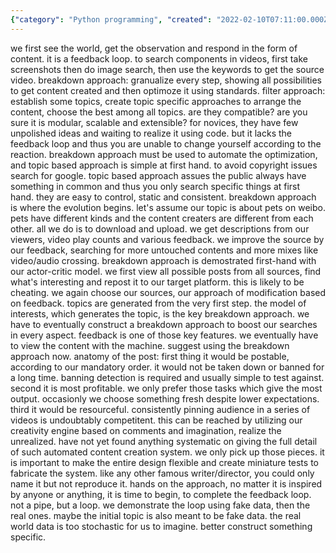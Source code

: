 ```yaml
---
{"category": "Python programming", "created": "2022-02-10T07:11:00.000Z", "date": "2022-02-10 07:11:00", "description": "This article discusses the use of Python for media automation, covering topic-based and breakdown approaches, adherence to standards, avoiding copyright issues with Google search, and implementing an actor-critic model for optimization and content creation.", "modified": "2022-08-18T16:12:14.169Z", "tags": ["foundation", "idea", "pyjom"], "title": "Python Media Automation"}
---
```

we first see the world, get the observation and respond in the form of content. it is a feedback loop.
to search components in videos, first take screenshots then do image search, then use the keywords to get the source video.
breakdown approach:
granualize every step, showing all possibilities to get content created and then optimoze it using standards.
filter approach:
establish some topics, create topic specific approaches to arrange the content, choose the best among all topics.
are they compatible? are you sure it is modular, scalable and extensible?
for novices, they have few unpolished ideas and waiting to realize it using code. but it lacks the feedback loop and thus you are unable to change yourself according to the reaction. breakdown approach must be used to automate the optimization, and topic based approach is simple at first hand.
to avoid copyright issues search for google.
topic based approach assues the public always have something in common and thus you only search specific things at first hand. they are easy to control, static and consistent. breakdown approach is where the evolution begins.
let's assume our topic is about pets on weibo. pets have different kinds and the content creaters are different from each other. all we do is to download and upload. we get descriptions from our viewers, video play counts and various feedback. we improve the source by our feedback, searching for more untouched contents and more mixes like video/audio crossing.
breakdown approach is demostrated first-hand with our actor-critic model. we first view all possible posts from all sources, find what's interesting and repost it to our target platform. this is likely to be cheating. we again choose our sources, our approach of modification based on feedback. topics are generated from the very first step.
the model of interests, which generates the topic, is the key breakdown approach. we have to eventually construct a breakdown approach to boost our searches in every aspect. feedback is one of those key features. we eventually have to view the content with the machine. suggest using the breakdown approach now.
anatomy of the post:
first thing it would be postable, according to our mandatory order. it would not be taken down or banned for a long time. banning detection is required and usually simple to test against.
second it is most profitable. we only prefer those tasks which give the most output. occasionly we choose something fresh despite lower expectations.
third it would be resourceful. consistently pinning audience in a series of videos is undoubtably competitent. this can be reached by utilizing our creativity engine based on comments and imagination, realize the unrealized.
have not yet found anything systematic on giving the full detail of such automated content creation system. we only pick up those pieces. it is important to make the entire design flexible and create miniature tests to fabricate the system. like any other famous writer/director, you could only name it but not reproduce it.
hands on the approach, no matter it is inspired by anyone or anything, it is time to begin, to complete the feedback loop.
not a pipe, but a loop.
we demonstrate the loop using fake data, then the real ones. maybe the initial topic is also meant to be fake data. the real world data is too stochastic for us to imagine. better construct something specific.